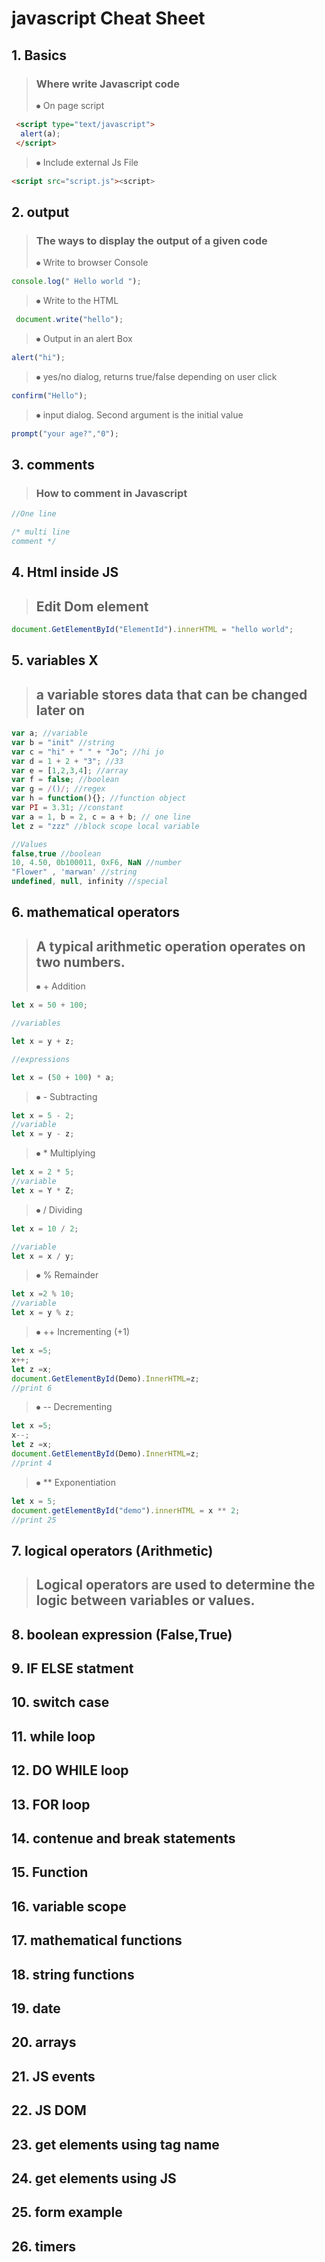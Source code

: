 # javascript Cheat Sheet

## 1. Basics
>### Where write Javascript code 
> ⦁ On page script
 ```html
  <script type="text/javascript">
   alert(a);
  </script> 
```

> ⦁ Include external Js File
```html
<script src="script.js"><script>
```

## 2.	output
>### The ways to display the output of a given code
> ⦁ Write to browser Console
```javascript
console.log(" Hello world ");
```
> ⦁ Write to the HTML
```javascript
 document.write("hello");
 ```
 > ⦁ Output in an alert Box
 ```javascript
 alert("hi");
 ```
 > ⦁ yes/no dialog, returns true/false depending on user click
 ```javascript
 confirm("Hello");
 ```
 > ⦁ input dialog. Second argument is the initial value
 ```javascript
 prompt("your age?","0");
 ```
## 3.	comments
>### How to comment in Javascript
```javascript
//One line
```
```javascript
/* multi line 
comment */
```
## 4.	Html inside JS
>## Edit Dom element
```Javascript
document.GetElementById("ElementId").innerHTML = "hello world";
```
## 5.	variables X
>## a variable stores data that can be changed later on
```javascript
var a; //variable
var b = "init" //string
var c = "hi" + " " + "Jo"; //hi jo
var d = 1 + 2 + "3"; //33
var e = [1,2,3,4]; //array
var f = false; //boolean
var g = /()/; //regex
var h = function(){}; //function object
var PI = 3.31; //constant
var a = 1, b = 2, c = a + b; // one line
let z = "zzz" //block scope local variable

//Values 
false,true //boolean
10, 4.50, 0b100011, 0xF6, NaN //number
"Flower" , 'marwan' //string
undefined, null, infinity //special
```

## 6.	mathematical operators
>## A typical arithmetic operation operates on two numbers.
> ⦁ + Addition
```javascript
let x = 50 + 100;

//variables

let x = y + z;

//expressions

let x = (50 + 100) * a;
```
> ⦁ - Subtracting
```javascript
let x = 5 - 2;
//variable
let x = y - z;
```
> ⦁ * Multiplying
```javascript
let x = 2 * 5;
//variable
let x = Y * Z;
```
> ⦁ / Dividing
```javascript
let x = 10 / 2;

//variable
let x = x / y;
```
> ⦁ % Remainder
```javascript
let x =2 % 10;
//variable
let x = y % z;
```
> ⦁ ++ Incrementing (+1)
```javascript
let x =5;
x++;
let z =x;
document.GetElementById(Demo).InnerHTML=z;
//print 6
```
> ⦁ -- Decrementing
```javascript
let x =5;
x--;
let z =x;
document.GetElementById(Demo).InnerHTML=z;
//print 4
```
> ⦁ ** Exponentiation
```javascript
let x = 5;
document.getElementById("demo").innerHTML = x ** 2;
//print 25
```

## 7. logical operators (Arithmetic)
>## Logical operators are used to determine the logic between variables or values.


## 8.	boolean expression (False,True)
## 9.	IF ELSE statment
## 10. switch case
## 11.	while loop
## 12.	DO WHILE loop
## 13.	FOR loop
## 14.	contenue and break statements
## 15.	Function
## 16.	variable scope
## 17.	mathematical functions
## 18.	string functions
## 19.	date
## 20.	arrays
## 21.	JS events
## 22.	JS DOM
## 23.	get elements using tag name
## 24.	get elements using JS
## 25.	form example
## 26.	timers
